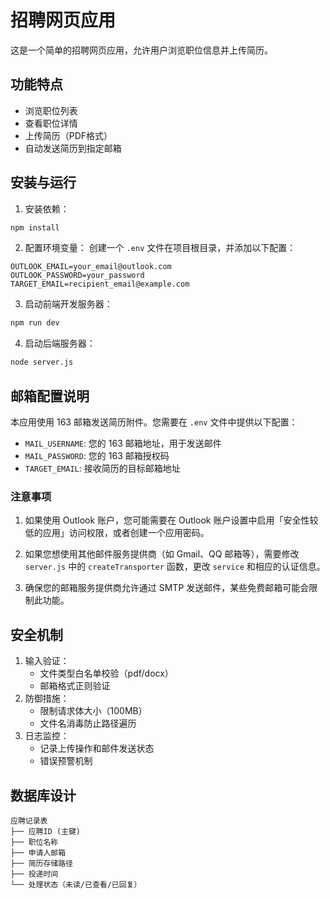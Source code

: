 # 招聘网页应用

这是一个简单的招聘网页应用，允许用户浏览职位信息并上传简历。

## 功能特点

- 浏览职位列表
- 查看职位详情
- 上传简历（PDF格式）
- 自动发送简历到指定邮箱

## 安装与运行

1. 安装依赖：
```bash
npm install
```

2. 配置环境变量：
创建一个 `.env` 文件在项目根目录，并添加以下配置：
```
OUTLOOK_EMAIL=your_email@outlook.com
OUTLOOK_PASSWORD=your_password
TARGET_EMAIL=recipient_email@example.com
```

3. 启动前端开发服务器：
```bash
npm run dev
```

4. 启动后端服务器：
```bash
node server.js
```

## 邮箱配置说明

本应用使用 163 邮箱发送简历附件。您需要在 `.env` 文件中提供以下配置：

- `MAIL_USERNAME`: 您的 163 邮箱地址，用于发送邮件
- `MAIL_PASSWORD`: 您的 163 邮箱授权码
- `TARGET_EMAIL`: 接收简历的目标邮箱地址

### 注意事项

1. 如果使用 Outlook 账户，您可能需要在 Outlook 账户设置中启用「安全性较低的应用」访问权限，或者创建一个应用密码。

2. 如果您想使用其他邮件服务提供商（如 Gmail、QQ 邮箱等），需要修改 `server.js` 中的 `createTransporter` 函数，更改 `service` 和相应的认证信息。

3. 确保您的邮箱服务提供商允许通过 SMTP 发送邮件，某些免费邮箱可能会限制此功能。

## 安全机制
1. 输入验证：
   - 文件类型白名单校验（pdf/docx）
   - 邮箱格式正则验证
2. 防御措施：
   - 限制请求体大小（100MB）
   - 文件名消毒防止路径遍历
3. 日志监控：
   - 记录上传操作和邮件发送状态
   - 错误预警机制

## 数据库设计
```
应聘记录表
├── 应聘ID (主键)
├── 职位名称
├── 申请人邮箱
├── 简历存储路径
├── 投递时间
└── 处理状态（未读/已查看/已回复）
```
